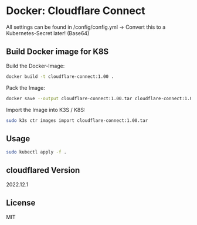 # Docker: Cloudflare Connect
All settings can be found in /config/config.yml -> Convert this to a Kubernetes-Secret later! (Base64)

## Build Docker image for K8S
Build the Docker-Image:   
```bash
docker build -t cloudflare-connect:1.00 .
```
    
Pack the Image:
```bash
docker save --output cloudflare-connect:1.00.tar cloudflare-connect:1.00
```  
  
Import the Image into K3S / K8S:
```bash
sudo k3s ctr images import cloudflare-connect:1.00.tar
```  
  
## Usage

```bash
sudo kubectl apply -f .
```
## cloudflared Version
2022.12.1
  
## License
MIT